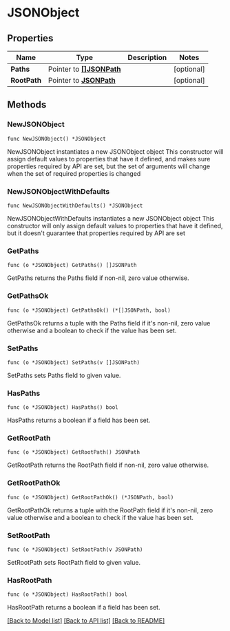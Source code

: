 # JSONObject

## Properties

Name | Type | Description | Notes
------------ | ------------- | ------------- | -------------
**Paths** | Pointer to [**[]JSONPath**](JSONPath.md) |  | [optional] 
**RootPath** | Pointer to [**JSONPath**](JSONPath.md) |  | [optional] 

## Methods

### NewJSONObject

`func NewJSONObject() *JSONObject`

NewJSONObject instantiates a new JSONObject object
This constructor will assign default values to properties that have it defined,
and makes sure properties required by API are set, but the set of arguments
will change when the set of required properties is changed

### NewJSONObjectWithDefaults

`func NewJSONObjectWithDefaults() *JSONObject`

NewJSONObjectWithDefaults instantiates a new JSONObject object
This constructor will only assign default values to properties that have it defined,
but it doesn't guarantee that properties required by API are set

### GetPaths

`func (o *JSONObject) GetPaths() []JSONPath`

GetPaths returns the Paths field if non-nil, zero value otherwise.

### GetPathsOk

`func (o *JSONObject) GetPathsOk() (*[]JSONPath, bool)`

GetPathsOk returns a tuple with the Paths field if it's non-nil, zero value otherwise
and a boolean to check if the value has been set.

### SetPaths

`func (o *JSONObject) SetPaths(v []JSONPath)`

SetPaths sets Paths field to given value.

### HasPaths

`func (o *JSONObject) HasPaths() bool`

HasPaths returns a boolean if a field has been set.

### GetRootPath

`func (o *JSONObject) GetRootPath() JSONPath`

GetRootPath returns the RootPath field if non-nil, zero value otherwise.

### GetRootPathOk

`func (o *JSONObject) GetRootPathOk() (*JSONPath, bool)`

GetRootPathOk returns a tuple with the RootPath field if it's non-nil, zero value otherwise
and a boolean to check if the value has been set.

### SetRootPath

`func (o *JSONObject) SetRootPath(v JSONPath)`

SetRootPath sets RootPath field to given value.

### HasRootPath

`func (o *JSONObject) HasRootPath() bool`

HasRootPath returns a boolean if a field has been set.


[[Back to Model list]](../README.md#documentation-for-models) [[Back to API list]](../README.md#documentation-for-api-endpoints) [[Back to README]](../README.md)


